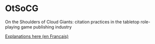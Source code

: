 # OtSoCG
On the Shoulders of Cloud Giants: citation practices in the tabletop role-playing game publishing industry

[Explanations here (en Français)](https://jdr.hypotheses.org/1163)

